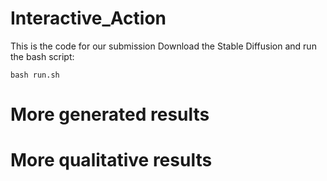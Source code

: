 # Interactive_Action
This is the code for our submission
Download the Stable Diffusion and run the bash script:

```
bash run.sh
```

# More generated results




# More qualitative results



